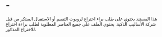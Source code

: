# -
هذا المستند يحتوي على طلب براء اختراع لروبوت التقييم أو الاستقبال المبتكر من قبل شركة الأساليب الذكية. يحتوي الملف على جميع العناصر المطلوبة لطلب براءة اختراع للاختراع المذكور.

